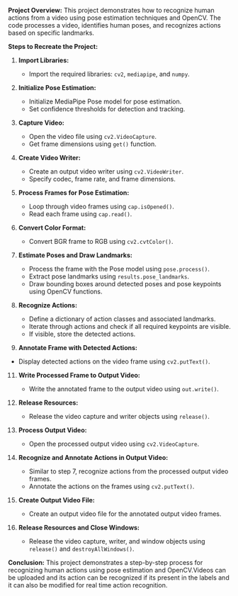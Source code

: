 
**Project Overview:**
This project demonstrates how to recognize human actions from a video using pose estimation techniques and OpenCV. The code processes a video, identifies human poses, and recognizes actions based on specific landmarks.

**Steps to Recreate the Project:**

1. **Import Libraries:**
   - Import the required libraries: `cv2`, `mediapipe`, and `numpy`.

2. **Initialize Pose Estimation:**
   - Initialize MediaPipe Pose model for pose estimation.
   - Set confidence thresholds for detection and tracking.

3. **Capture Video:**
   - Open the video file using `cv2.VideoCapture`.
   - Get frame dimensions using `get()` function.

4. **Create Video Writer:**
   - Create an output video writer using `cv2.VideoWriter`.
   - Specify codec, frame rate, and frame dimensions.

5. **Process Frames for Pose Estimation:**
   - Loop through video frames using `cap.isOpened()`.
   - Read each frame using `cap.read()`.

6. **Convert Color Format:**
   - Convert BGR frame to RGB using `cv2.cvtColor()`.

7. **Estimate Poses and Draw Landmarks:**
   - Process the frame with the Pose model using `pose.process()`.
   - Extract pose landmarks using `results.pose_landmarks`.
   - Draw bounding boxes around detected poses and pose keypoints using OpenCV functions.

9. **Recognize Actions:**
   - Define a dictionary of action classes and associated landmarks.
   - Iterate through actions and check if all required keypoints are visible.
   - If visible, store the detected actions.

10. **Annotate Frame with Detected Actions:**
   - Display detected actions on the video frame using `cv2.putText()`.

11. **Write Processed Frame to Output Video:**
    - Write the annotated frame to the output video using `out.write()`.

12. **Release Resources:**
    - Release the video capture and writer objects using `release()`.

13. **Process Output Video:**
    - Open the processed output video using `cv2.VideoCapture`.

14. **Recognize and Annotate Actions in Output Video:**
    - Similar to step 7, recognize actions from the processed output video frames.
    - Annotate the actions on the frames using `cv2.putText()`.

15. **Create Output Video File:**
    - Create an output video file for the annotated output video frames.

16. **Release Resources and Close Windows:**
    - Release the video capture, writer, and window objects using `release()` and `destroyAllWindows()`.

**Conclusion:**
This project demonstrates a step-by-step process for recognizing human actions using pose estimation and OpenCV.Videos can be uploaded and its action can be recognized if its present in the labels and it can also be modified for real time action recognition.
